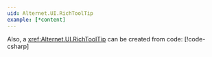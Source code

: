```yaml
---
uid: Alternet.UI.RichToolTip
example: [*content]
---
```


Also, a <xref:Alternet.UI.RichToolTip> can be created from code:
[!code-csharp[](examples/ExampleWindow.uixml.cs#CSharpCreation)]
